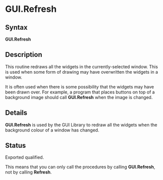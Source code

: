 
# GUI.Refresh

## Syntax
**GUI.Refresh**

## Description
This routine redraws all the widgets in the currently-selected window. This is used when some form of drawing may have overwritten the widgets in a window. 

It is often used when there is some possibility that the widgets may have been drawn over. For example, a program that places buttons on top of a background image should call **GUI.Refresh** when the image is changed.


## Details
**GUI.Refresh** is used by the GUI Library to redraw all the widgets when the background colour of a window has changed.


## Status
Exported qualified.

This means that you can only call the procedures by calling **GUI.Refresh**, not by calling **Refresh**.


